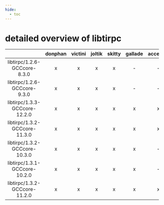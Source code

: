 ```yaml
---
hide:
  - toc
---
```


detailed overview of libtirpc
=============================

| |donphan|victini|joltik|skitty|gallade|accelgor|swalot|doduo|
| :---: | :---: | :---: | :---: | :---: | :---: | :---: | :---: | :---: |
|libtirpc/1.2.6-GCCcore-8.3.0|x|x|x|x|-|-|x|x|
|libtirpc/1.2.6-GCCcore-9.3.0|x|x|x|x|-|-|x|-|
|libtirpc/1.3.3-GCCcore-12.2.0|x|x|x|x|x|x|x|x|
|libtirpc/1.3.2-GCCcore-11.3.0|x|x|x|x|x|x|x|x|
|libtirpc/1.3.2-GCCcore-10.3.0|x|x|x|x|x|-|x|x|
|libtirpc/1.3.1-GCCcore-10.2.0|x|x|x|x|x|-|x|x|
|libtirpc/1.3.2-GCCcore-11.2.0|x|x|x|x|x|x|x|x|
